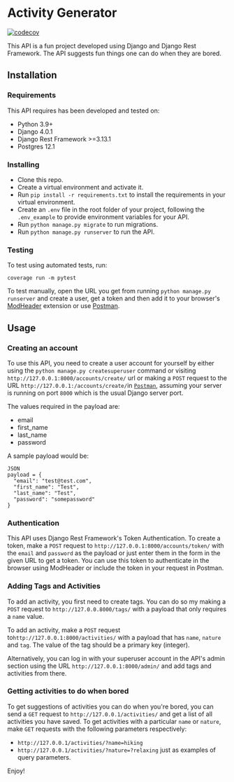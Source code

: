 # Activity Generator

[![codecov](https://codecov.io/gh/amakarudze/activity_generator/branch/main/graph/badge.svg?token=MoWiBNRAER)](https://codecov.io/gh/amakarudze/activity_generator)

This API is a fun project developed using Django and Django Rest Framework. The API suggests fun things one can do when they are bored.

## Installation
### Requirements
This API requires has been developed and tested on: 
* Python 3.9+
* Django 4.0.1
* Django Rest Framework >=3.13.1
* Postgres 12.1

### Installing
* Clone this repo.
* Create a virtual environment and activate it.
* Run `pip install -r requirements.txt` to install the requirements in your virtual environment.
* Create an `.env` file in the root folder of your project, following the `.env_example` to provide environment variables for your API.
* Run `python manage.py migrate` to run migrations.
* Run `python manage.py runserver` to run the API.

### Testing
To test using automated tests, run:

```coverage run -m pytest```

To test manually, open the URL you get from running `python manage.py runserver` and create a user, get a token and then add it to your browser's [ModHeader](https://modheader.com/) extension or use [Postman](https://www.postman.com/).


## Usage
### Creating an account
To use this API, you need to create a user account for yourself by either using the `python manage.py createsuperuser` command or visiting `http://127.0.0.1:8000/accounts/create/` url or making a `POST` request to the URL `http://127.0.0.1:/accounts/create/`in [`Postman`](https://www.postman.com/), assuming your server is running on port `8000` which is the usual Django server port.

The values required in the payload are:
* email
* first_name
* last_name
* password

A sample payload would be:

```
JSON
payload = {
  "email": "test@test.com",
  "first_name": "Test",
  "last_name": "Test",
  "password": "somepassword"
}
```

### Authentication
This API uses Django Rest Framework's Token Authentication. To create a token, make a `POST` request to `http://127.0.0.1:8000/accounts/token/` with the `email` and `password` as the payload or just enter them in the form in the given URL to get a token. You can use this token to authenticate in the browser using ModHeader or include the token in your request in Postman.

### Adding Tags and Activities
To add an activity, you first need to create tags. You can do so my making a `POST` request to `http://127.0.0.8000/tags/` with a payload that only requires a `name` value.

To add an activity, make a `POST` request to`http://127.0.0.1:8000/activities/` with a payload that has `name`, `nature` and `tag`. The value of the tag should be a primary key (integer).

Alternatively, you can log in with your superuser account in the API's admin section using the URL `http://127.0.0.1:8000/admin/` and add tags and activities from there.

### Getting activities to do when bored
To get suggestions of activities you can do when you're bored, you can send a `GET` request to `http://127.0.0.1/activities/` and get a list of all activities you have saved. To get activities with a particular `name` or `nature`, make `GET` requests with the following parameters respectively:
* `http://127.0.0.1/activities/?name=hiking`
* `http://127.0.0.1/activities/?nature=?relaxing` 
just as examples of query parameters.

Enjoy!